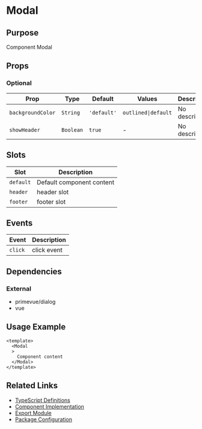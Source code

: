 # Modal

## Purpose

Component Modal

## Props

### Optional
| Prop | Type | Default | Values | Description |
|------|------|---------|--------|-------------|
| `backgroundColor` | `String` | `'default'` | `outlined\|default` | No description |
| `showHeader` | `Boolean` | `true` | - | No description |

## Slots

| Slot | Description |
|------|-------------|
| `default` | Default component content |
| `header` | header slot |
| `footer` | footer slot |

## Events

| Event | Description |
|-------|-------------|
| `click` | click event |

## Dependencies

### External
- primevue/dialog
- vue

## Usage Example

```vue
<template>
  <Modal
  >
    Component content
  </Modal>
</template>
```

## Related Links

- [TypeScript Definitions](./Modal.d.ts)
- [Component Implementation](./Modal.vue)
- [Export Module](./basemodal.js)
- [Package Configuration](./package.json)
